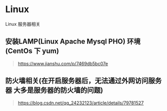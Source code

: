 # Linux
Linux 服务器相关

## 安装LAMP(Linux Apache Mysql PHO) 环境(CentOs 下 yum)
> https://www.jianshu.com/p/7469db5bc07e

## 防火墙相关(在开启服务器后，无法通过外网访问服务器 大多是服务器的防火墙的问题)
> https://blog.csdn.net/qq_24232123/article/details/79781527
